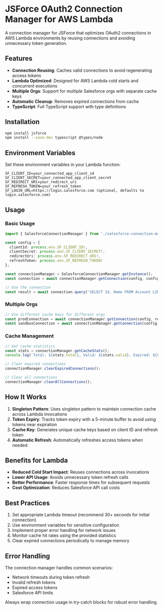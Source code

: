 # JSForce OAuth2 Connection Manager for AWS Lambda

A connection manager for JSForce that optimizes OAuth2 connections in AWS Lambda environments by reusing connections and avoiding unnecessary token generation.

## Features

- **Connection Reusing**: Caches valid connections to avoid regenerating access tokens
- **Lambda Optimized**: Designed for AWS Lambda cold starts and concurrent executions
- **Multiple Orgs**: Support for multiple Salesforce orgs with separate cache keys
- **Automatic Cleanup**: Removes expired connections from cache
- **TypeScript**: Full TypeScript support with type definitions

## Installation

```bash
npm install jsforce
npm install --save-dev typescript @types/node
```

## Environment Variables

Set these environment variables in your Lambda function:

```
SF_CLIENT_ID=your_connected_app_client_id
SF_CLIENT_SECRET=your_connected_app_client_secret
SF_REDIRECT_URI=your_redirect_uri
SF_REFRESH_TOKEN=your_refresh_token
SF_LOGIN_URL=https://login.salesforce.com (optional, defaults to login.salesforce.com)
```

## Usage

### Basic Usage

```typescript
import { SalesforceConnectionManager } from './salesforce-connection-manager';

const config = {
  clientId: process.env.SF_CLIENT_ID!,
  clientSecret: process.env.SF_CLIENT_SECRET!,
  redirectUri: process.env.SF_REDIRECT_URI!,
  refreshToken: process.env.SF_REFRESH_TOKEN!
};

const connectionManager = SalesforceConnectionManager.getInstance();
const connection = await connectionManager.getConnection(config, config.refreshToken);

// Use the connection
const result = await connection.query('SELECT Id, Name FROM Account LIMIT 10');
```

### Multiple Orgs

```typescript
// Use different cache keys for different orgs
const prodConnection = await connectionManager.getConnection(config, refreshToken, 'prod');
const sandboxConnection = await connectionManager.getConnection(config, refreshToken, 'sandbox');
```

### Cache Management

```typescript
// Get cache statistics
const stats = connectionManager.getCacheStats();
console.log(`Total: ${stats.total}, Valid: ${stats.valid}, Expired: ${stats.expired}`);

// Clear expired connections
connectionManager.clearExpiredConnections();

// Clear all connections
connectionManager.clearAllConnections();
```

## How It Works

1. **Singleton Pattern**: Uses singleton pattern to maintain connection cache across Lambda invocations
2. **Token Expiry**: Tracks token expiry with a 5-minute buffer to avoid using tokens near expiration
3. **Cache Key**: Generates unique cache keys based on client ID and refresh token
4. **Automatic Refresh**: Automatically refreshes access tokens when needed

## Benefits for Lambda

- **Reduced Cold Start Impact**: Reuses connections across invocations
- **Lower API Usage**: Avoids unnecessary token refresh calls
- **Better Performance**: Faster response times for subsequent requests
- **Cost Optimization**: Reduces Salesforce API call costs

## Best Practices

1. Set appropriate Lambda timeout (recommend 30+ seconds for initial connection)
2. Use environment variables for sensitive configuration
3. Implement proper error handling for network issues
4. Monitor cache hit rates using the provided statistics
5. Clear expired connections periodically to manage memory

## Error Handling

The connection manager handles common scenarios:
- Network timeouts during token refresh
- Invalid refresh tokens
- Expired access tokens
- Salesforce API limits

Always wrap connection usage in try-catch blocks for robust error handling.